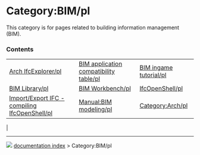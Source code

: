 # Category:BIM/pl
This category is for pages related to building information management (BIM).

### Contents

|     |     |     |
| --- | --- | --- |
| [Arch IfcExplorer/pl](Arch_IfcExplorer/pl.md) | [BIM application compatibility table/pl](BIM_application_compatibility_table/pl.md) | [BIM ingame tutorial/pl](BIM_ingame_tutorial/pl.md) |
| [BIM Library/pl](BIM_Library/pl.md) | [BIM Workbench/pl](BIM_Workbench/pl.md) | [IfcOpenShell/pl](IfcOpenShell/pl.md) |
| [Import/Export IFC - compiling IfcOpenShell/pl](Import/Export_IFC_-_compiling_IfcOpenShell/pl.md) | [Manual:BIM modeling/pl](Manual_BIM_modeling/pl.md) | [Category:Arch/pl](Category_Arch/pl.md) |
|



---
![](images/Right_arrow.png) [documentation index](../README.md) > Category:BIM/pl
